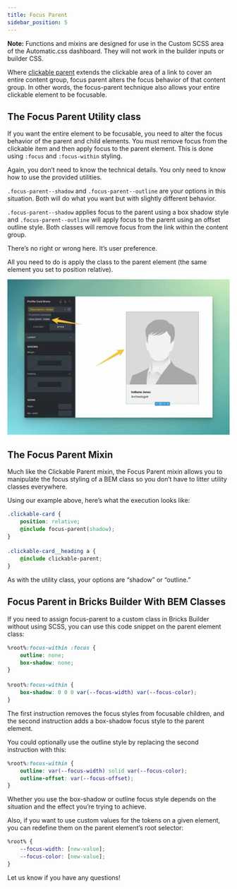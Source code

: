 ```yaml
---
title: Focus Parent
sidebar_position: 5
---
```


**Note:** Functions and mixins are designed for use in the Custom SCSS area of the Automatic.css dashboard. They will not work in the builder inputs or builder CSS.

Where [clickable parent](https://automaticcss.com/docs/clickable-parent/) extends the clickable area of a link to cover an entire content group, focus parent alters the focus behavior of that content group. In other words, the focus-parent technique also allows your entire clickable element to be focusable.

## The Focus Parent Utility class

If you want the entire element to be focusable, you need to alter the focus behavior of the parent and child elements. You must remove focus from the clickable item and then apply focus to the parent element. This is done using `:focus` and `:focus-within` styling.

Again, you don’t need to know the technical details. You only need to know how to use the provided utilities.

`.focus-parent--shadow` and `.focus-parent--outline` are your options in this situation. Both will do what you want but with slightly different behavior.

`.focus-parent--shadow` applies focus to the parent using a box shadow style and `.focus-parent--outline` will apply focus to the parent using an offset outline style. Both classes will remove focus from the link within the content group.

There’s no right or wrong here. It’s user preference.

All you need to do is apply the class to the parent element (the same element you set to position relative).

![Applying .focus-parent--shadow to the parent element](img/CleanShot-2023-08-13-at-22.51.25@2x-1024x715.webp)

## The Focus Parent Mixin

Much like the Clickable Parent mixin, the Focus Parent mixin allows you to manipulate the focus styling of a BEM class so you don’t have to litter utility classes everywhere.

Using our example above, here’s what the execution looks like:

```CSS
.clickable-card {
    position: relative;
    @include focus-parent(shadow);
}

.clickable-card__heading a {
    @include clickable-parent;
}
```

As with the utility class, your options are “shadow” or “outline.”

## Focus Parent in Bricks Builder With BEM Classes

If you need to assign focus-parent to a custom class in Bricks Builder without using SCSS, you can use this code snippet on the parent element class:

```CSS
%root%:focus-within :focus {
    outline: none;
    box-shadow: none;
}

%root%:focus-within {
    box-shadow: 0 0 0 var(--focus-width) var(--focus-color);
}
```

The first instruction removes the focus styles from focusable children, and the second instruction adds a box-shadow focus style to the parent element.

You could optionally use the outline style by replacing the second instruction with this:

```CSS
%root%:focus-within {
    outline: var(--focus-width) solid var(--focus-color);
    outline-offset: var(--focus-offset);
}
```

Whether you use the box-shadow or outline focus style depends on the situation and the effect you’re trying to achieve.

Also, if you want to use custom values for the tokens on a given element, you can redefine them on the parent element’s root selector:

```CSS
%root% {
    --focus-width: [new-value];
    --focus-color: [new-value];
}
```

Let us know if you have any questions!
